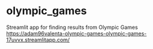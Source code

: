# olympic_games
Streamlit app for finding results from Olympic Games
https://adam96valenta-olympic-games-olympic-games-17uvvx.streamlitapp.com/
